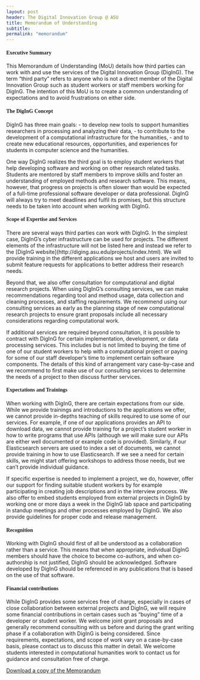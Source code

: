 ```yaml
---
layout: post
header: The Digital Innovation Group @ ASU
title: Memorandum of Understanding
subtitle:
permalink: "memorandum"
---
```


<h4 style="font-family:Garamond; text-transform: none;"> Executive Summary</h4>
This Memorandum of Understanding (MoU) details how third parties can work with and use the services of the Digital Innovation Group (DigInG). The term “third party” refers to anyone who is not a direct member of the Digital Innovation Group such as student workers or staff members working for DigInG. The intention of this MoU is to create a common understanding of expectations and to avoid frustrations on either side.

<h4 style="font-family:Garamond; text-transform: none;">The DigInG Concept</h4>
DigInG has three main goals:
-	to develop new tools to support humanities researchers in processing and analyzing their data, 
-	to contribute to the development of a computational infrastructure for the humanities, 
-	and to create new educational resources, opportunities, and experiences for students in computer science and the humanities.

One way DigInG realizes the third goal is to employ student workers that help developing software and working on other research related tasks. Students are mentored by staff members to improve skills and foster an understanding of employed methods and research software. This means, however, that progress on projects is often slower than would be expected of a full-time professional software developer or data professional. DigInG will always try to meet deadlines and fulfil its promises, but this structure needs to be taken into account when working with DigInG.


<h4 style="font-family:Garamond; text-transform: none;">Scope of Expertise and Services</h4>
There are several ways third parties can work with DigInG. In the simplest case, DigInG’s cyber infrastructure can be used for projects. The different elements of the infrastructure will not be listed here and instead we refer to the [DigInG website](http://diging.asu.edu/projects/index.html). We will provide training in the different applications we host and users are invited to submit feature requests for applications to better address their research needs.

Beyond that, we also offer consultation for computational and digital research projects. When using DigInG’s consulting services, we can make recommendations regarding tool and method usage, data collection and cleaning processes, and staffing requirements. We recommend using our consulting services as early as the planning stage of new computational research projects to ensure grant proposals include all necessary considerations regarding computational work.

If additional services are required beyond consultation, it is possible to contract with DigInG for certain implementation, development, or data processing services. This includes but is not limited to buying the time of one of our student workers to help with a computational project or paying for some of our staff developer’s time to implement certain software components. The details of this kind of arrangement vary case-by-case and we recommend to first make use of our consulting services to determine the needs of a project to then discuss further services.


<h4 style="font-family:Garamond; text-transform: none;">Expectations and Trainings</h4>
When working with DigInG, there are certain expectations from our side. While we provide trainings and introductions to the applications we offer, we cannot provide in-depths teaching of skills required to use some of our services. For example, if one of our applications provides an API to download data, we cannot provide training for a project’s student worker in how to write programs that use APIs (although we will make sure our APIs are either well documented or example code is provided). Similarly, if our Elasticsearch servers are used to index a set of documents, we cannot provide training in how to use Elasticsearch. If we see a need for certain skills, we might start offering workshops to address those needs, but we can’t provide individual guidance.

If specific expertise is needed to implement a project, we do, however, offer our support for finding suitable student workers by for example participating in creating job descriptions and in the interview process. We also offer to embed students employed from external projects in DigInG by working one or more days a week in the DigInG lab space and participating in standup meetings and other processes employed by DigInG. We also provide guidelines for proper code and release management.

<h4 style="font-family:Garamond; text-transform: none;">Recognition</h4>
Working with DigInG should first of all be understood as a collaboration rather than a service. This means that when appropriate, individual DigInG members should have the choice to become co-authors, and when co-authorship is not justified, DigInG should be acknowledged. Software developed by DigInG should be referenced in any publications that is based on the use of that software.

<h4 style="font-family:Garamond; text-transform: none;">Financial contributions</h4>
While DigInG provides some services free of charge, especially in cases of close collaboration between external projects and DigInG, we will require some financial contributions in certain cases such as “buying” time of a developer or student worker. We welcome joint grant proposals and generally recommend consulting with us before and during the grant writing phase if a collaboration with DigInG is being considered. Since requirements, expectations, and scope of work vary on a case-by-case basis, please contact us to discuss this matter in detail. We welcome students interested in computational humanities work to contact us for guidance and consultation free of charge.  

<a href="DigInG-MoU-2020.pdf" download>Download a copy of the Memorandum</a>

